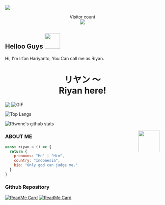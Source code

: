 <img align="center" height="auto"
src="https://cardivo.vercel.app/api?name=Irfan%20Hariyanto&description=Hi,%20i%27m%20a%20just%20newbie%20programer%20Nice%20to%20meet%20you%20👋&image=https://avatars.githubusercontent.com/u/78160909?s=400&u=acb8f5ca5c6f9a886400758a7e2eec42ca4fe91a&v=4&backgroundColor=%23ecf0f1&instagram=irfann._x&github=rtwone&pattern=leaf&colorPattern=%23eaeaea"/>

<p align="center"> 
  Visitor count<br>
  <img src="https://profile-counter.glitch.me/rtwone/count.svg" />
</p>

## Helloo Guys <img src="https://media.giphy.com/media/VgCDAzcKvsR6OM0uWg/giphy.gif" width="50">
Hi, I'm Irfan Hariyanto, You Can call me as Riyan.
<br>
<h1 align="center">リヤン 〜<br>Riyan here!</h1>
<img align="center" height="auto" src="https://avatars.githubusercontent.com/u/78160909?s=400&u=acb8f5ca5c6f9a886400758a7e2eec42ca4fe91a"/>

<img align="center" fit="fill" alt="GIF" src="https://media.giphy.com/media/836HiJc7pgzy8iNXCn/giphy.gif" />

![Top Langs](https://github-readme-stats.vercel.app/api/top-langs/?username=rtwone&show_icons=true&theme=dracula)

![Rtwone's github stats](https://github-readme-stats.vercel.app/api?username=rtwone&show_icons=true&theme=dracula)

<img align='right' src="https://media.giphy.com/media/M9gbBd9nbDrOTu1Mqx/giphy.gif" width="70">

### ABOUT ME
```js
const riyan = () => {
  return {
    pronouns: "He" | "Him",
    country: "Indonesia",
    bio: "Only god can judge me."
  }
}
```
### Github Repository

[![ReadMe Card](https://github-readme-stats.vercel.app/api/pin/?username=rtwone&repo=chitandabot&show_owner=true&theme=dracula)](https://github.com/rtwone/chitandabot)
[![ReadMe Card](https://github-readme-stats.vercel.app/api/pin/?username=rtwone&repo=openai-botwa&show_owner=true&theme=dracula)](https://github.com/rtwone/openai-botwa)
